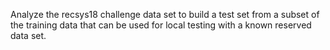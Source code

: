 Analyze the recsys18 challenge data set to build a test set from 
a subset of the training data that can be used for local testing
with a known reserved data set.
